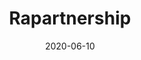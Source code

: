 ---
title           : "Rapartnership"
date            : 2020-06-10
description     : Resha Agriansyah Partnership merupakan website profil firma hukum di bidang advokat yang menyediakan layanan legal dan pelayanan hukum kepada klien mereka.
site            : https://rapartnership.com/
thumbnail       : cover/rapartnership.png
type			: Wordpress
---